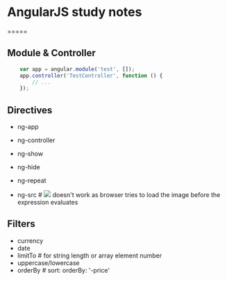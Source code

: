# AngularJS study notes
=====

## Module & Controller
```javascript
    var app = angular.module('test', []);
    app.controller('TestController', function () {
        // ...
    });
```

## Directives
* ng-app
* ng-controller

* ng-show
* ng-hide

* ng-repeat
* ng-src # <image src="{{prod.images[0].full}}"/> doesn't work as browser tries to load the image before the expression evaluates


## Filters
* currency
* date
* limitTo   # for string length or array element number
* uppercase/lowercase
* orderBy   # sort: orderBy: '-price'
